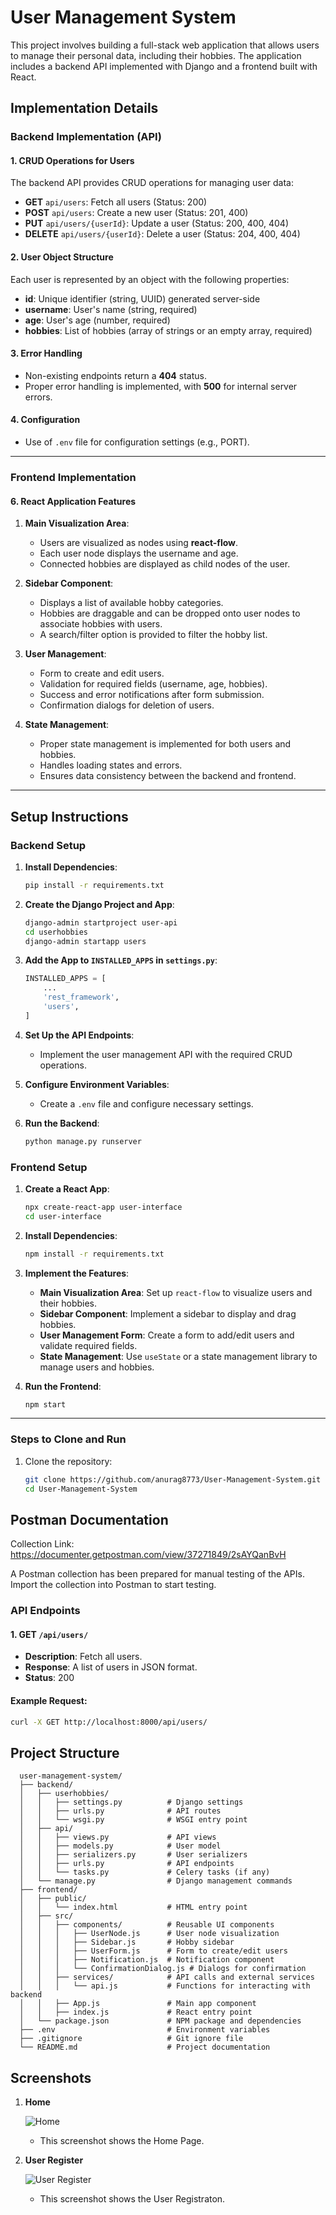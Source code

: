 # User Management System

This project involves building a full-stack web application that allows users to manage their personal data, including their hobbies. The application includes a backend API implemented with Django and a frontend built with React.

## Implementation Details

### Backend Implementation (API)

#### 1. CRUD Operations for Users

The backend API provides CRUD operations for managing user data:

- **GET** `api/users`: Fetch all users (Status: 200)
- **POST** `api/users`: Create a new user (Status: 201, 400)
- **PUT** `api/users/{userId}`: Update a user (Status: 200, 400, 404)
- **DELETE** `api/users/{userId}`: Delete a user (Status: 204, 400, 404)

#### 2. User Object Structure

Each user is represented by an object with the following properties:

- **id**: Unique identifier (string, UUID) generated server-side
- **username**: User's name (string, required)
- **age**: User's age (number, required)
- **hobbies**: List of hobbies (array of strings or an empty array, required)

#### 3. Error Handling

- Non-existing endpoints return a **404** status.
- Proper error handling is implemented, with **500** for internal server errors.

#### 4. Configuration

- Use of `.env` file for configuration settings (e.g., PORT).

---

### Frontend Implementation

#### 6. React Application Features

1. **Main Visualization Area**:
   - Users are visualized as nodes using **react-flow**.
   - Each user node displays the username and age.
   - Connected hobbies are displayed as child nodes of the user.

2. **Sidebar Component**:
   - Displays a list of available hobby categories.
   - Hobbies are draggable and can be dropped onto user nodes to associate hobbies with users.
   - A search/filter option is provided to filter the hobby list.

3. **User Management**:
   - Form to create and edit users.
   - Validation for required fields (username, age, hobbies).
   - Success and error notifications after form submission.
   - Confirmation dialogs for deletion of users.

4. **State Management**:
   - Proper state management is implemented for both users and hobbies.
   - Handles loading states and errors.
   - Ensures data consistency between the backend and frontend.

---

## Setup Instructions

### Backend Setup

1. **Install Dependencies**:
    ```bash
    pip install -r requirements.txt
    ```

2. **Create the Django Project and App**:
    ```bash
    django-admin startproject user-api
    cd userhobbies
    django-admin startapp users
    ```

3. **Add the App to `INSTALLED_APPS` in `settings.py`**:
    ```python
    INSTALLED_APPS = [
        ...
        'rest_framework',
        'users',
    ]
    ```

4. **Set Up the API Endpoints**:
    - Implement the user management API with the required CRUD operations.

5. **Configure Environment Variables**:
    - Create a `.env` file and configure necessary settings.

6. **Run the Backend**:
    ```bash
    python manage.py runserver
    ```

### Frontend Setup

1. **Create a React App**:
    ```bash
    npx create-react-app user-interface
    cd user-interface
    ```

2. **Install Dependencies**:
    ```bash
    npm install -r requirements.txt
    ```

3. **Implement the Features**:
    - **Main Visualization Area**: Set up `react-flow` to visualize users and their hobbies.
    - **Sidebar Component**: Implement a sidebar to display and drag hobbies.
    - **User Management Form**: Create a form to add/edit users and validate required fields.
    - **State Management**: Use `useState` or a state management library to manage users and hobbies.

4. **Run the Frontend**:
    ```bash
    npm start
    ```

---

### Steps to Clone and Run

1. Clone the repository:
   ```bash
   git clone https://github.com/anurag8773/User-Management-System.git
   cd User-Management-System
   ```

## Postman Documentation
  Collection Link: https://documenter.getpostman.com/view/37271849/2sAYQanBvH

  A Postman collection has been prepared for manual testing of the APIs. Import the collection into Postman to start testing.

### API Endpoints

#### 1. **GET** `/api/users/`

- **Description**: Fetch all users.
- **Response**: A list of users in JSON format.
- **Status**: 200

#### Example Request:

```bash
curl -X GET http://localhost:8000/api/users/
```

## Project Structure

```
  user-management-system/
  ├── backend/
  │   ├── userhobbies/
  │   │   ├── settings.py          # Django settings
  │   │   ├── urls.py              # API routes
  │   │   └── wsgi.py              # WSGI entry point
  │   ├── api/
  │   │   ├── views.py             # API views
  │   │   ├── models.py            # User model
  │   │   ├── serializers.py       # User serializers
  │   │   ├── urls.py              # API endpoints
  │   │   └── tasks.py             # Celery tasks (if any)
  │   └── manage.py                # Django management commands
  ├── frontend/
  │   ├── public/
  │   │   └── index.html           # HTML entry point
  │   ├── src/
  │   │   ├── components/          # Reusable UI components
  │   │   │   ├── UserNode.js      # User node visualization
  │   │   │   ├── Sidebar.js       # Hobby sidebar
  │   │   │   ├── UserForm.js      # Form to create/edit users
  │   │   │   ├── Notification.js  # Notification component
  │   │   │   └── ConfirmationDialog.js # Dialogs for confirmation
  │   │   ├── services/            # API calls and external services
  │   │   │   └── api.js           # Functions for interacting with backend
  │   │   ├── App.js               # Main app component
  │   │   ├── index.js             # React entry point
  │   └── package.json             # NPM package and dependencies
  ├── .env                         # Environment variables
  ├── .gitignore                   # Git ignore file
  └── README.md                    # Project documentation

```

## Screenshots

1. **Home**

    ![Home](User-Management-System/screenshots/Home.png)
    - This screenshot shows the Home Page.

2. **User Register**

    ![User Register](User-Management-System/screenshots/User_Registraton.png)
    - This screenshot shows the User Registraton.

    
